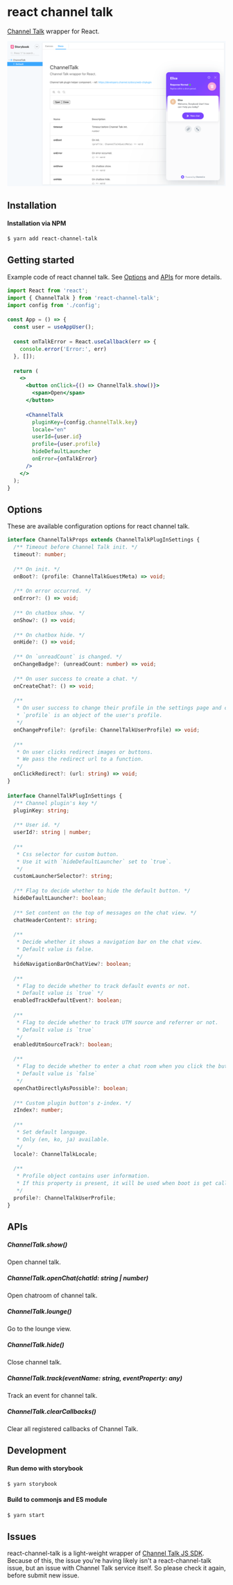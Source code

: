 # react channel talk

[Channel Talk](https://channel.io) wrapper for React.

![screenshot.png](./.github/screenshot.png)

## Installation

#### Installation via NPM

```bash
$ yarn add react-channel-talk
```

## Getting started

Example code of react channel talk. See [Options](#options) and [APIs](#apis) for more details.

```jsx
import React from 'react';
import { ChannelTalk } from 'react-channel-talk';
import config from './config';

const App = () => {
  const user = useAppUser();

  const onTalkError = React.useCallback(err => {
    console.error('Error:', err)
  }, []);

  return (
    <>
      <button onClick={() => ChannelTalk.show()}>
        <span>Open</span>
      </button>

      <ChannelTalk
        pluginKey={config.channelTalk.key}
        locale="en"
        userId={user.id}
        profile={user.profile}
        hideDefaultLauncher
        onError={onTalkError}
      />
    </>
  );
}
```

## Options

These are available configuration options for react channel talk.

```ts
interface ChannelTalkProps extends ChannelTalkPlugInSettings {
  /** Timeout before Channel Talk init. */
  timeout?: number;
  
  /** On init. */
  onBoot?: (profile: ChannelTalkGuestMeta) => void;

  /** On error occurred. */
  onError?: () => void;

  /** On chatbox show. */
  onShow?: () => void;

  /** On chatbox hide. */
  onHide?: () => void;

  /** On `unreadCount` is changed. */
  onChangeBadge?: (unreadCount: number) => void;

  /** On user success to create a chat. */
  onCreateChat?: () => void;

  /**
   * On user success to change their profile in the settings page and chats.
   * `profile` is an object of the user's profile.
   */
  onChangeProfile?: (profile: ChannelTalkUserProfile) => void;

  /**
   * On user clicks redirect images or buttons.
   * We pass the redirect url to a function.
   */
  onClickRedirect?: (url: string) => void;
}

interface ChannelTalkPlugInSettings {
  /** Channel plugin's key */
  pluginKey: string;

  /** User id. */
  userId?: string | number;

  /**
   * Css selector for custom button.
   * Use it with `hideDefaultLauncher` set to `true`.
   */
  customLauncherSelector?: string;

  /** Flag to decide whether to hide the default button. */
  hideDefaultLauncher?: boolean;

  /** Set content on the top of messages on the chat view. */
  chatHeaderContent?: string;

  /**
   * Decide whether it shows a navigation bar on the chat view.
   * Default value is false.
   */
  hideNavigationBarOnChatView?: boolean;

  /**
   * Flag to decide whether to track default events or not.
   * Default value is `true` */
  enabledTrackDefaultEvent?: boolean;

  /**
   * Flag to decide whether to track UTM source and referrer or not.
   * Default value is `true`
   */
  enabledUtmSourceTrack?: boolean;

  /**
   * Flag to decide whether to enter a chat room when you click the button.
   * Default value is `false`
   */
  openChatDirectlyAsPossible?: boolean;

  /** Custom plugin button's z-index. */
  zIndex?: number;

  /**
   * Set default language.
   * Only (en, ko, ja) available.
   */
  locale?: ChannelTalkLocale;

  /**
   * Profile object contains user information.
   * If this property is present, it will be used when boot is get called
   */
  profile?: ChannelTalkUserProfile;
}
```

## APIs

##### ChannelTalk.show()

Open channel talk.

##### ChannelTalk.openChat(chatId: string | number)

Open chatroom of channel talk.

##### ChannelTalk.lounge()

Go to the lounge view.

##### ChannelTalk.hide()

Close channel talk.

##### ChannelTalk.track(eventName: string, eventProperty: any)

Track an event for channel talk.

##### ChannelTalk.clearCallbacks()

Clear all registered callbacks of Channel Talk.

## Development

#### Run demo with storybook

```bash
$ yarn storybook
```

#### Build to commonjs and ES module

```bash
$ yarn start
```

## Issues

react-channel-talk is a light-weight wrapper of [Channel Talk JS SDK](https://developers.channel.io/docs/what-is-a-channel-plugin). Because of this, the issue you're having likely isn't a react-channel-talk issue, but an issue with Channel Talk service itself. So please check it again, before submit new issue.
